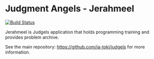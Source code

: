 # Judgment Angels - Jerahmeel

[![Build Status](https://travis-ci.org/ia-toki/judgels-jerahmeel.svg?branch=master)](https://travis-ci.org/ia-toki/judgels-jerahmeel)

Jerahmeel is Judgels application that holds programming training and provides problem archive.

See the main repository: https://github.com/ia-toki/judgels for more information.
